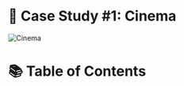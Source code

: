 # 🎥 Case Study #1: Cinema
![Cinema](https://github.com/user-attachments/assets/1d601968-921c-422c-9e4d-d2021065a426)
# 📚 Table of Contents


